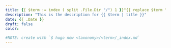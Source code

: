 ```yaml
---
title: {{ $term := index ( split .File.Dir "/") 1 }}"{{ replace $term "-" " " | title }}"
description: "This is the description for {{ $term | title }}"
date: {{ .Date }}
draft: false
color:

#NOTE: create with `$ hugo new <taxonomy>/<term>/_index.md`
---
```

